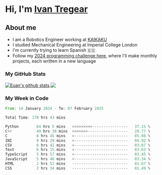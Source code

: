 # Hi, I'm [Ivan Tregear](https://www.linkedin.com/in/ivantregear/)

## About me

* I am a Robotics Engineer working at [KAIKAKU](https://github.com/KAIKAKU-AI)
* I studied Mechanical Engineering at Imperial College London
* I'm currently trying to learn Spanish :es:
* Follow my [2024 programming challenge here](https://github.com/ITregear?tab=repositories), where I'll make monthly projects, each written in a new language


### My GitHub Stats

<a href="#my-github-stats">
  <img align="center" src="https://github-readme-stats.vercel.app/api?username=itregear&count_private=true&show_icons=true&include_all_commits=true&theme=material-palenight" alt="Euan's github stats" />
</a>

<a href="#my-github-stats">
  <img align="center" src="https://github-readme-stats.vercel.app/api/top-langs/?username=itregear&layout=compact&theme=material-palenight" />
</a>

### My Week in Code
<!--START_SECTION:waka-->

```rust
From: 14 January 2024 - To: 07 February 2025

Total Time: 170 hrs 43 mins

Python        64 hrs 5 mins   >>>>>>>>>----------------   37.15 %
C++           49 hrs 38 mins  >>>>>>>------------------   28.77 %
C             8 hrs 45 mins   >------------------------   05.08 %
INI           8 hrs 29 mins   >------------------------   04.92 %
CSV           6 hrs 41 mins   >------------------------   03.87 %
Text          6 hrs 15 mins   >------------------------   03.63 %
TypeScript    5 hrs 57 mins   >------------------------   03.45 %
JavaScript    5 hrs 46 mins   >------------------------   03.34 %
HTML          2 hrs 52 mins   -------------------------   01.67 %
CSS           2 hrs 34 mins   -------------------------   01.49 %
```

<!--END_SECTION:waka-->
